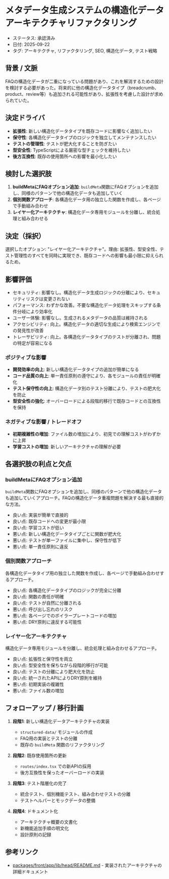 # メタデータ生成システムの構造化データアーキテクチャリファクタリング

- ステータス: 承認済み
- 日付: 2025-09-22
- タグ: アーキテクチャ, リファクタリング, SEO, 構造化データ, テスト戦略

## 背景 / 文脈

FAQの構造化データが二重になっている問題があり、これを解消するための設計を検討する必要があった。将来的に他の構造化データタイプ（breadcrumb、product、review等）も追加される可能性があり、拡張性を考慮した設計が求められていた。

## 決定ドライバ

- **拡張性**: 新しい構造化データタイプを既存コードに影響なく追加したい
- **保守性**: 各構造化データタイプのロジックを独立してメンテナンスしたい
- **テストの管理性**: テストが肥大化することを防ぎたい
- **型安全性**: TypeScriptによる厳密な型チェックを維持したい
- **後方互換性**: 既存の使用箇所への影響を最小化したい

## 検討した選択肢

1. **buildMetaにFAQオプション追加**: `buildMeta`関数にFAQオプションを追加し、同様のパターンで他の構造化データも追加していく
2. **個別関数アプローチ**: 各構造化データ用の独立した関数を作成し、各ページで手動組み合わせ
3. **レイヤー化アーキテクチャ**: 構造化データ専用モジュールを分離し、統合処理と組み合わせる

## 決定（採択）

選択したオプション: "レイヤー化アーキテクチャ"。理由: 拡張性、型安全性、テスト管理性のすべてを同時に実現でき、既存コードへの影響も最小限に抑えられるため。

## 影響評価

- セキュリティ: 影響なし。構造化データ生成ロジックの分離により、セキュリティリスクは変更されない
- パフォーマンス: わずかな改善。不要な構造化データ処理をスキップする条件分岐により効率化
- ユーザー体験: 影響なし。生成されるメタデータの品質は維持される
- アクセシビリティ: 向上。構造化データの適切な生成により検索エンジンでの発見性が改善
- トレーサビリティ: 向上。各構造化データタイプのテストが分離され、問題の特定が容易になる

### ポジティブな影響

- **開発効率の向上**: 新しい構造化データタイプの追加が簡単になる
- **コード品質の向上**: 単一責任原則の遵守により、各モジュールの責任が明確化
- **テスト保守性の向上**: 構造化データ別のテスト分離により、テストの肥大化を防止
- **型安全性の強化**: オーバーロードによる段階的移行で既存コードとの互換性を保持

### ネガティブな影響 / トレードオフ

- **初期複雑性の増加**: ファイル数の増加により、初見での理解コストがわずかに上昇
- **学習コストの増加**: 新しいアーキテクチャの理解が必要

## 各選択肢の利点と欠点

### buildMetaにFAQオプション追加

`buildMeta`関数にFAQオプションを追加し、同様のパターンで他の構造化データも追加していくアプローチ。FAQの構造化データ重複問題を解決する最も直接的な方法。

- 良い点: 実装が簡単で直接的
- 良い点: 既存コードへの変更が最小限
- 良い点: 学習コストが低い
- 悪い点: 新しい構造化データタイプごとに関数が肥大化
- 悪い点: テストが単一ファイルに集中し、保守性が低下
- 悪い点: 単一責任原則に違反

### 個別関数アプローチ

各構造化データタイプ用の独立した関数を作成し、各ページで手動組み合わせするアプローチ。

- 良い点: 各構造化データタイプのロジックが完全に分離
- 良い点: 関数の責任が明確
- 良い点: テストが自然に分離される
- 悪い点: 呼び出し忘れのリスク
- 悪い点: 各ページでのボイラープレートコードの増加
- 悪い点: DRY原則に違反する可能性

### レイヤー化アーキテクチャ

構造化データ専用モジュールを分離し、統合処理と組み合わせるアプローチ。

- 良い点: 拡張性と保守性を両立
- 良い点: 型安全性を保ちながら段階的移行が可能
- 良い点: テストの分離により肥大化を防止
- 良い点: 統一されたAPIによりDRY原則を維持
- 悪い点: 初期実装の複雑性
- 悪い点: ファイル数の増加

## フォローアップ / 移行計画

1. **段階1**: 新しい構造化データアーキテクチャの実装
   - `structured-data/` モジュールの作成
   - FAQ用の実装とテストの分離
   - 既存の `buildMeta` 関数のリファクタリング

2. **段階2**: 既存使用箇所の更新
   - `routes/index.tsx` での新APIの採用
   - 後方互換性を保ったオーバーロードの実装

3. **段階3**: テスト階層化の完了
   - 統合テスト、個別機能テスト、組み合わせテストの分離
   - テストヘルパーとモックデータの整備

4. **段階4**: ドキュメント化
   - アーキテクチャ概要の文書化
   - 新機能追加手順の明文化
   - 設計原則の記録

## 参考リンク

- [packages/front/app/lib/head/README.md](../../packages/front/app/lib/head/README.md) - 実装されたアーキテクチャの詳細ドキュメント
